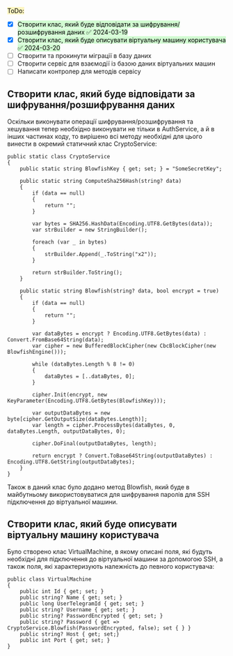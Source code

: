 <mark style="background: #FFF3A3A6;">ToDo:</mark>
- [x] <mark style="background: #BBFABBA6;">Створити клас, який буде відповідати за шифрування/розшифрування даних ✅ 2024-03-19</mark>
- [x] <mark style="background: #BBFABBA6;">Створити клас, який буде описувати віртуальну машину користувача ✅ 2024-03-20</mark>
- [ ] Створити та прокинути міграції в базу даних
- [ ] Створити сервіс для взаємодії із базою даних віртуальних машин
- [ ] Написати контролер для методів сервісу

## Створити клас, який буде відповідати за шифрування/розшифрування даних
Оскільки виконувати операції шифрування/розшифрування та хешування тепер необхідно виконувати не тільки в AuthService, а й в інших частинах коду, то вирішено всі методу необхідні для цього винести в окремий статичний клас CryptoService:
```CSharp
public static class CryptoService
{
    public static string BlowfishKey { get; set; } = "SomeSecretKey";

    public static string ComputeSha256Hash(string? data)
    {
        if (data == null)
        {
            return "";
        }

        var bytes = SHA256.HashData(Encoding.UTF8.GetBytes(data));
        var strBuilder = new StringBuilder();

        foreach (var _ in bytes)
        {
            strBuilder.Append(_.ToString("x2"));
        }

        return strBuilder.ToString();
    }

    public static string Blowfish(string? data, bool encrypt = true)
    {
        if (data == null)
        {
            return "";
        }

        var dataBytes = encrypt ? Encoding.UTF8.GetBytes(data) : Convert.FromBase64String(data);
        var cipher = new BufferedBlockCipher(new CbcBlockCipher(new BlowfishEngine()));

        while (dataBytes.Length % 8 != 0)
        {
            dataBytes = [..dataBytes, 0];
        }

        cipher.Init(encrypt, new KeyParameter(Encoding.UTF8.GetBytes(BlowfishKey)));

        var outputDataBytes = new byte[cipher.GetOutputSize(dataBytes.Length)];
        var length = cipher.ProcessBytes(dataBytes, 0, dataBytes.Length, outputDataBytes, 0);

        cipher.DoFinal(outputDataBytes, length);

        return encrypt ? Convert.ToBase64String(outputDataBytes) : Encoding.UTF8.GetString(outputDataBytes);
    }
}
```

Також в даний клас було додано метод Blowfish, який буде в майбутньому використовуватися для шифрування паролів для SSH підключення до віртуальної машини.
## Створити клас, який буде описувати віртуальну машину користувача
Було створено клас VirtualMachine, в якому описані поля, які будуть необхідні для підключення до віртуальної машини за допомогою SSH, а також поля, які характеризують належність до певного користувача:
```CSharp
public class VirtualMachine
{
    public int Id { get; set; }
    public string? Name { get; set; }
    public long UserTelegramId { get; set; }
    public string? Username { get; set; }
    public string? PasswordEncrypted { get; set; }
    public string? Password { get => CryptoService.Blowfish(PasswordEncrypted, false); set { } }
    public string? Host { get; set;}
    public int Port { get; set; }
}
```

